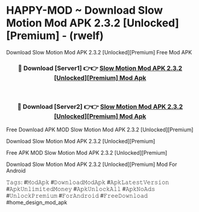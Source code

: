 # HAPPY-MOD ~ Download Slow Motion Mod APK 2.3.2 [Unlocked][Premium] - (rwelf)
Download Slow Motion Mod APK 2.3.2 [Unlocked][Premium] Free Mod APK

<div align="center">
<h3>🔴 Download [Server1] 👉👉 <a href="https://apk-comot.site?title=Slow_Motion_Mod_APK_2.3.2_[Unlocked][Premium]">Slow Motion Mod APK 2.3.2 [Unlocked][Premium] Mod Apk</a></h3><br>

<h3>🔴 Download [Server2] 👉👉 <a href="https://apk-comot.site?title=Slow_Motion_Mod_APK_2.3.2_[Unlocked][Premium]">Slow Motion Mod APK 2.3.2 [Unlocked][Premium] Mod Apk</a></h3>
</div>


Free Download APK MOD Slow Motion Mod APK 2.3.2 [Unlocked][Premium]

Download Slow Motion Mod APK 2.3.2 [Unlocked][Premium] 

Free APK MOD Slow Motion Mod APK 2.3.2 [Unlocked][Premium] 

Download Slow Motion Mod APK 2.3.2 [Unlocked][Premium] Mod For Android

𝚃𝚊𝚐𝚜: #𝙼𝚘𝚍𝙰𝚙𝚔 #𝙳𝚘𝚠𝚗𝚕𝚘𝚊𝚍𝙼𝚘𝚍𝙰𝚙𝚔 #𝙰𝚙𝚔𝙻𝚊𝚝𝚎𝚜𝚝𝚅𝚎𝚛𝚜𝚒𝚘𝚗 #𝙰𝚙𝚔𝚄𝚗𝚕𝚒𝚖𝚒𝚝𝚎𝚍𝙼𝚘𝚗𝚎𝚢 #𝙰𝚙𝚔𝚄𝚗𝚕𝚘𝚌𝚔𝙰𝚕𝚕 #𝙰𝚙𝚔𝙽𝚘𝙰𝚍𝚜 #𝚄𝚗𝚕𝚘𝚌𝚔𝙿𝚛𝚎𝚖𝚒𝚞𝚖 #𝙵𝚘𝚛𝙰𝚗𝚍𝚛𝚘𝚒𝚍 #𝙵𝚛𝚎𝚎𝙳𝚘𝚠𝚗𝚕𝚘𝚊𝚍 #home_design_mod_apk